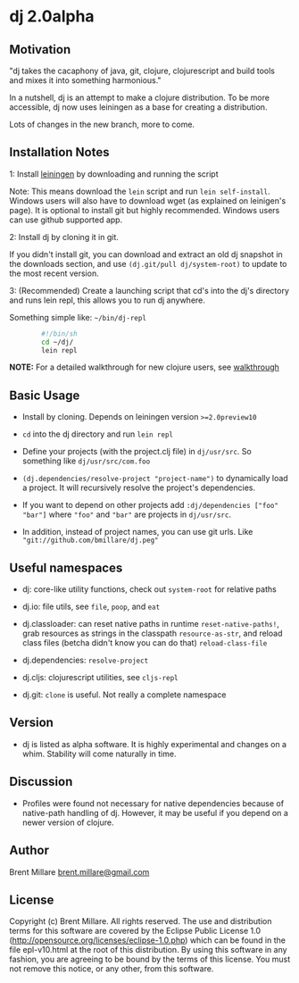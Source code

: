 # dj 2.0alpha

## Motivation

"dj takes the cacaphony of java, git, clojure, clojurescript and build tools and mixes it into something harmonious."

In a nutshell, dj is an attempt to make a clojure distribution. To be more accessible, dj now uses leiningen as a base for creating a distribution.

Lots of changes in the new branch, more to come.

## Installation Notes

1: Install [leiningen](https://github.com/technomancy/leiningen) by downloading and running the script

Note: This means download the `lein` script and run `lein self-install`. Windows users will also have to download wget (as explained on leinigen's page). It is optional to install git but highly recommended. Windows users can use github supported app.

2: Install dj by cloning it in git.

If you didn't install git, you can download and extract an old dj snapshot in the downloads section, and use `(dj.git/pull dj/system-root)` to update to the most recent version.

3: (Recommended) Create a launching script that cd's into the dj's directory and runs lein repl, this allows you to run dj anywhere.

   Something simple like:
   `~/bin/dj-repl`

```sh
        #!/bin/sh
        cd ~/dj/
        lein repl
```

**NOTE:** For a detailed walkthrough for new clojure users, see [walkthrough](https://github.com/bmillare/dj/wiki/Walkthrough)

## Basic Usage

 * Install by cloning. Depends on leiningen version `>=2.0preview10`

 * `cd` into the dj directory and run `lein repl`

 * Define your projects (with the project.clj file) in `dj/usr/src`. So something like `dj/usr/src/com.foo`

 * `(dj.dependencies/resolve-project "project-name")` to dynamically load a project. It will recursively resolve the project's dependencies.

 * If you want to depend on other projects add `:dj/dependencies ["foo" "bar"]` where `"foo"` and `"bar"` are projects in `dj/usr/src`.

 * In addition, instead of project names, you can use git urls. Like `"git://github.com/bmillare/dj.peg"`

## Useful namespaces

 * dj: core-like utility functions, check out `system-root` for relative paths

 * dj.io: file utils, see `file`, `poop`, and `eat`

 * dj.classloader: can reset native paths in runtime `reset-native-paths!`, grab resources as strings in the classpath `resource-as-str`, and reload class files (betcha didn't know you can do that) `reload-class-file`

 * dj.dependencies: `resolve-project`

 * dj.cljs: clojurescript utilities, see `cljs-repl`

 * dj.git: `clone` is useful. Not really a complete namespace

## Version

 * dj is listed as alpha software. It is highly experimental and changes on a whim. Stability will come naturally in time.

## Discussion

 * Profiles were found not necessary for native dependencies because of native-path handling of dj. However, it may be useful if you depend on a newer version of clojure.

## Author

Brent Millare
brent.millare@gmail.com

## License

Copyright (c) Brent Millare. All rights reserved. The use and distribution terms for this software are covered by the Eclipse Public License 1.0 (http://opensource.org/licenses/eclipse-1.0.php) which can be found in the file epl-v10.html at the root of this distribution. By using this software in any fashion, you are agreeing to be bound by the terms of this license. You must not remove this notice, or any other, from this software.
